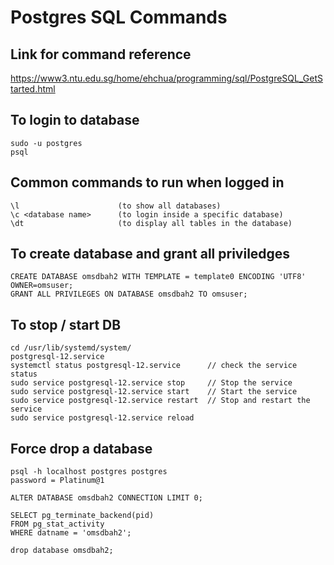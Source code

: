 # Postgres SQL Commands

## Link for command reference
https://www3.ntu.edu.sg/home/ehchua/programming/sql/PostgreSQL_GetStarted.html

## To login to database
```Shell
sudo -u postgres
psql
```

## Common commands to run when logged in
```Shell
\l                      (to show all databases)
\c <database name>      (to login inside a specific database)
\dt                     (to display all tables in the database) 
```

## To create database and grant all priviledges
```Shell
CREATE DATABASE omsdbah2 WITH TEMPLATE = template0 ENCODING 'UTF8' OWNER=omsuser;
GRANT ALL PRIVILEGES ON DATABASE omsdbah2 TO omsuser;
```

## To stop / start DB
```Shell
cd /usr/lib/systemd/system/
postgresql-12.service
systemctl status postgresql-12.service      // check the service status
sudo service postgresql-12.service stop     // Stop the service
sudo service postgresql-12.service start    // Start the service
sudo service postgresql-12.service restart  // Stop and restart the service
sudo service postgresql-12.service reload 
```

## Force drop a database
```Shell
psql -h localhost postgres postgres
password = Platinum@1

ALTER DATABASE omsdbah2 CONNECTION LIMIT 0;

SELECT pg_terminate_backend(pid)
FROM pg_stat_activity
WHERE datname = 'omsdbah2';

drop database omsdbah2;
```